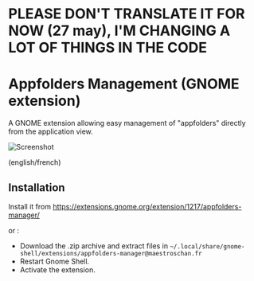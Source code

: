 # PLEASE DON'T TRANSLATE IT FOR NOW (27 may), I'M CHANGING A LOT OF THINGS IN THE CODE

# Appfolders Management (GNOME extension)
A GNOME extension allowing easy management of "appfolders" directly from the application view.

![Screenshot](http://i.imgur.com/Xe5Cgvl.png)

(english/french)

## Installation

Install it from https://extensions.gnome.org/extension/1217/appfolders-manager/

or :

* Download the .zip archive and extract files in `~/.local/share/gnome-shell/extensions/appfolders-manager@maestroschan.fr`
* Restart Gnome Shell.
* Activate the extension.
